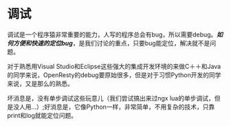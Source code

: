 # 调试
调试是一个程序猿非常重要的能力，人写的程序总会有bug，所以需要debug。***如何方便和快速的定位bug***，是我们讨论的重点，只要bug能定位，解决就不是问题。

对于熟悉用Visual Studio和Eclipse这些强大的集成开发环境的来做C＋＋和Java的同学来说，OpenResty的debug要原始很多，但是对于习惯Python开发的同学来说，又是那么的熟悉。

坏消息是，没有单步调试这些玩意儿（我们尝试搞出来过ngx lua的单步调试，但是没人用...）;好消息是，它像Python一样，非常简单，不用复杂的技术，只靠print和log就能定位问题。
